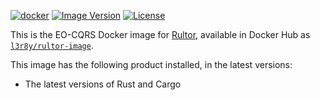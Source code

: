 [![docker](https://github.com/yegor256/rultor-image/actions/workflows/docker.yml/badge.svg)](https://github.com/yegor256/rultor-image/actions/workflows/docker.yml)
[![Image Version](https://img.shields.io/docker/v/l3r8y/rultor-image/1.0.2)](https://hub.docker.com/r/l3r8y/rust-rultor-image)
[![License](https://img.shields.io/badge/license-MIT-green.svg)](https://github.com/l3r8yJ/rust-rultor-image/blob/master/LICENSE.txt)

This is the EO-CQRS Docker image for [Rultor](https://www.rultor.com), available in
Docker Hub as [`l3r8y/rultor-image`](https://hub.docker.com/r/l3r8y/rultor-image).

This image has the following product installed, in the latest versions:

* The latest versions of Rust and Cargo
